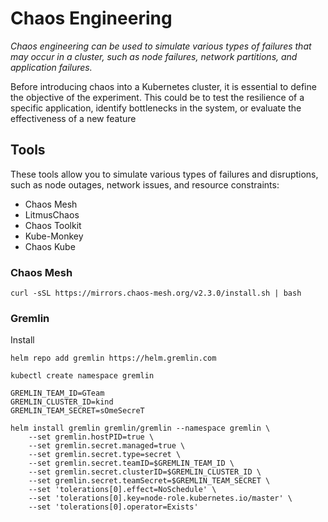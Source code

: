 # Chaos Engineering
_Chaos engineering can be used to simulate various types of failures that may occur in a cluster, such as node failures, network partitions, and application failures._

Before introducing chaos into a Kubernetes cluster, it is essential to define the objective of the experiment. This could be to test the resilience of a specific application, identify bottlenecks in the system, or evaluate the effectiveness of a new feature
 
## Tools
These tools allow you to simulate various types of failures and disruptions, such as node outages, network issues, and resource constraints:
* Chaos Mesh
* LitmusChaos
* Chaos Toolkit
* Kube-Monkey
* Chaos Kube

### Chaos Mesh
```
curl -sSL https://mirrors.chaos-mesh.org/v2.3.0/install.sh | bash
```

### Gremlin

Install
```
helm repo add gremlin https://helm.gremlin.com

kubectl create namespace gremlin

GREMLIN_TEAM_ID=GTeam
GREMLIN_CLUSTER_ID=kind
GREMLIN_TEAM_SECRET=sOmeSecreT

helm install gremlin gremlin/gremlin --namespace gremlin \
    --set gremlin.hostPID=true \
    --set gremlin.secret.managed=true \
    --set gremlin.secret.type=secret \
    --set gremlin.secret.teamID=$GREMLIN_TEAM_ID \
    --set gremlin.secret.clusterID=$GREMLIN_CLUSTER_ID \
    --set gremlin.secret.teamSecret=$GREMLIN_TEAM_SECRET \
    --set 'tolerations[0].effect=NoSchedule' \
    --set 'tolerations[0].key=node-role.kubernetes.io/master' \
    --set 'tolerations[0].operator=Exists'
```
